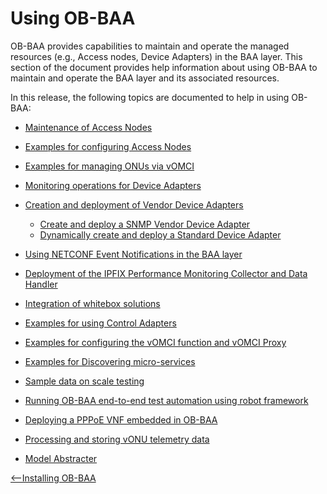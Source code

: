 
<a id="using" />

Using OB-BAA
=================

OB-BAA provides capabilities to maintain and operate the managed
resources (e.g., Access nodes, Device Adapters) in the BAA layer. This
section of the document provides help information about using OB-BAA to
maintain and operate the BAA layer and its associated resources. 

In this release, the following topics are documented to help in using
OB-BAA:

-   [Maintenance of Access Nodes](man/index.md)

-   [Examples for configuring Access Nodes](can/index.md)

-   [Examples for managing ONUs via vOMCI](vomci_onu/index.md)

-   [Monitoring operations for Device Adapters](mda/index.md)

-   [Creation and deployment of Vendor Device Adapters](dvda/index.md)
	-   [Create and deploy a SNMP Vendor Device Adapter](snmpvda/index.md)
	-   [Dynamically create and deploy a Standard Device Adapter](sda/index.md)

-   [Using NETCONF Event Notifications in the BAA layer](notif/index.md)

-   [Deployment of the IPFIX Performance Monitoring Collector and Data Handler](ipfixpm/index.md)

-   [Integration of whitebox solutions](wbs/index.md)

-   [Examples for using Control Adapters](control_relay/index.md)

-   [Examples for configuring the vOMCI function and vOMCI Proxy](vomci_func_proxy/index.md)

-   [Examples for Discovering micro-services](micro_discovery/index.md)

-   [Sample data on scale testing](scale/index.md)

-   [Running OB-BAA end-to-end test automation using robot framework](robot_framework/index.md)

- [Deploying a PPPoE VNF embedded in OB-BAA](PPPoE_VNF/index.md)

- [Processing and storing vONU telemetry data](vonu_telemetry_data_processing_and_storage/index.md)

- [Model Abstracter](model_abstracter/index.md)

[<--Installing OB-BAA](../installing/index.md#installing)
